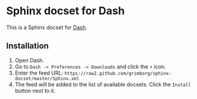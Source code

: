 Sphinx docset for Dash
======================

This is a Sphinx docset for [Dash](http://kapeli.com/dash).

## Installation

1. Open Dash.
2. Go to `Dash -> Preferences -> Downloads` and click the `+` icon.
3. Enter the feed URL: `https://raw2.github.com/grimborg/sphinx-docset/master/Sphinx.xml`
4. The feed will be added to the list of available docsets. Click the `Install` button next to it.
